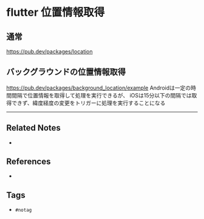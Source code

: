 # flutter 位置情報取得
## 通常
https://pub.dev/packages/location

## バックグラウンドの位置情報取得
https://pub.dev/packages/background_location/example
Androidは一定の時間間隔で位置情報を取得して処理を実行できるが、
iOSは15分以下の間隔では取得できず、緯度経度の変更をトリガーに処理を実行することになる

---
## Related Notes
- 

## References
- 

## Tags
- `#notag`